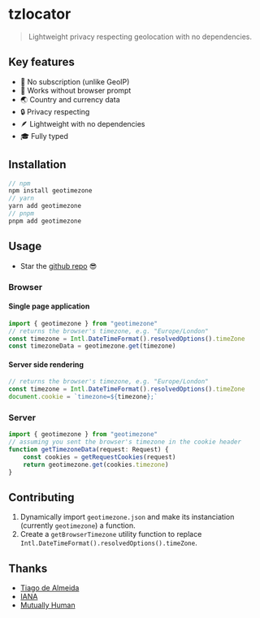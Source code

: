 # tzlocator

> Lightweight privacy respecting geolocation with no dependencies.

## Key features

-   🥂 No subscription (unlike GeoIP)
-   👀 Works without browser prompt
-   🌏 Country and currency data
-   🔒 Privacy respecting
-   🪶 Lightweight with no dependencies
-   🎓 Fully typed

## Installation

```ts
// npm
npm install geotimezone
// yarn
yarn add geotimezone
// pnpm
pnpm add geotimezone
```

## Usage

-   Star the [github repo](https://github.com/geotimezone/geotimezone) 😎

### Browser

#### Single page application

```ts
import { geotimezone } from "geotimezone"
// returns the browser's timezone, e.g. "Europe/London"
const timezone = Intl.DateTimeFormat().resolvedOptions().timeZone
const timezoneData = geotimezone.get(timezone)
```

#### Server side rendering

```ts
// returns the browser's timezone, e.g. "Europe/London"
const timezone = Intl.DateTimeFormat().resolvedOptions().timeZone
document.cookie = `timezone=${timezone};`
```

### Server

```ts
import { geotimezone } from "geotimezone"
// assuming you sent the browser's timezone in the cookie header
function getTimezoneData(request: Request) {
	const cookies = getRequestCookies(request)
	return geotimezone.get(cookies.timezone)
}
```

## Contributing

1.  Dynamically import `geotimezone.json` and make its instanciation (currently `geotimezone`) a function.
2.  Create a `getBrowserTimezone` utility function to replace `Intl.DateTimeFormat().resolvedOptions().timeZone`.

## Thanks

-   [Tiago de Almeida](https://gist.github.com/tiagodealmeida/0b97ccf117252d742dddf098bc6cc58a)
-   [IANA](https://data.iana.org/time-zones/releases/)
-   [Mutually Human](https://github.com/mhs/world-currencies/blob/master/currencies.json)
